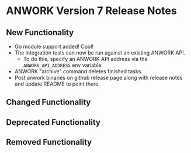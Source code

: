 # ANWORK Version 7 Release Notes

## New Functionality
- Go module support added! Cool!
- The integration tests can now be run against an existing ANWORK API.
  - To do this, specify an ANWORK API address via the `ANWORK_API_ADDRESS` env variable.
- ANWORK "archive" command deletes finished tasks.
- Post anwork binaries on github release page along with release notes and update README to point there.

## Changed Functionality

## Deprecated Functionality

## Removed Functionality

